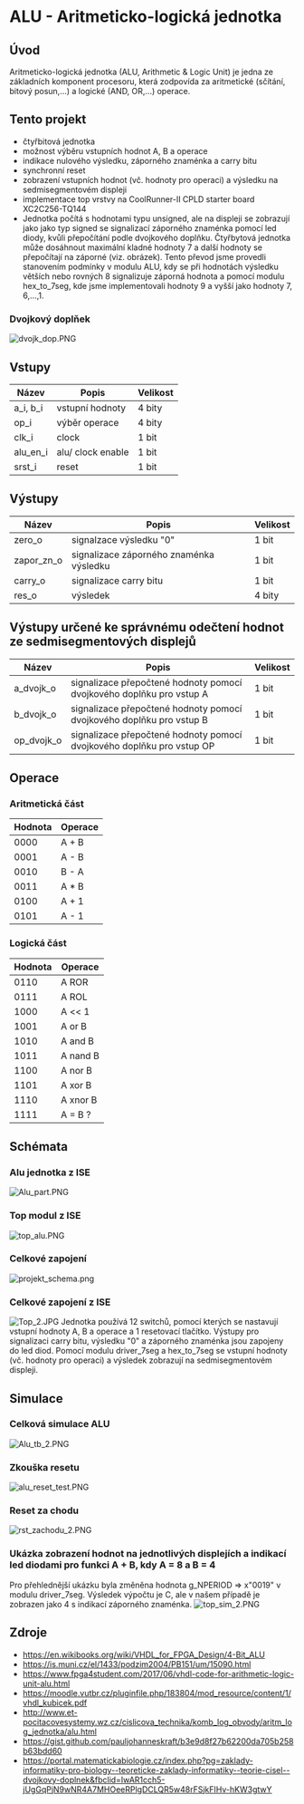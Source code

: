 # ALU - Aritmeticko-logická jednotka

## Úvod

Aritmeticko-logická jednotka (ALU, Arithmetic & Logic Unit) je jedna ze základních komponent procesoru, která zodpovída za aritmetické (sčítání, bitový posun,...) a logické (AND, OR,...) operace.

## Tento projekt
* čtyřbitová jednotka
* možnost výběru vstupních hodnot A, B a operace
* indikace nulového výsledku, záporného znaménka a carry bitu
* synchronní reset
* zobrazení vstupních hodnot (vč. hodnoty pro operaci) a výsledku na sedmisegmentovém displeji
* implementace top vrstvy na CoolRunner-II CPLD starter board XC2C256-TQ144
* Jednotka počítá s hodnotami typu unsigned, ale na displeji se zobrazují jako jako typ signed se signalizací záporného znaménka pomocí led diody, kvůli přepočítání podle dvojkového doplňku. Čtyřbytová jednotka může dosáhnout maximální kladné hodnoty 7 a další hodnoty se přepočítají na záporné (viz. obrázek). Tento převod jsme provedli stanovením podmínky v modulu ALU, kdy se při hodnotách výsledku větších nebo rovných 8 signalizuje záporná hodnota a pomocí modulu hex_to_7seg, kde jsme implementovali hodnoty 9 a vyšší jako hodnoty 7, 6,...,1.

### Dvojkový doplňek
![dvojk_dop.PNG](/Labs/images/dvojk_dop.PNG)

## Vstupy
Název     | Popis | Velikost |
------    |-------|----------|
a_i, b_i  | vstupní hodnoty | 4 bity
op_i      | výběr operace | 4 bity
clk_i     | clock | 1 bit
alu_en_i  | alu/ clock enable | 1 bit
srst_i    | reset | 1 bit

## Výstupy
Název     | Popis | Velikost |
------    |-------|----------|
zero_o    | signalzace výsledku "0" | 1 bit
zapor_zn_o| signalizace záporného znaménka výsledku | 1 bit
carry_o   | signalizace carry bitu | 1 bit
res_o     | výsledek | 4 bity

## Výstupy určené ke správnému odečtení hodnot ze sedmisegmentových displejů
Název     | Popis | Velikost |
------    |-------|----------|
a_dvojk_o | signalizace přepočtené hodnoty pomocí dvojkového doplňku pro vstup A | 1 bit
b_dvojk_o | signalizace přepočtené hodnoty pomocí dvojkového doplňku pro vstup B | 1 bit
op_dvojk_o | signalizace přepočtené hodnoty pomocí dvojkového doplňku pro vstup OP | 1 bit

## Operace

### Aritmetická část 
Hodnota | Operace
--------|--------
0000    | A + B
0001    | A - B
0010    | B - A
0011    | A * B
0100    | A + 1
0101    | A - 1

### Logická část
Hodnota | Operace
--------|--------
0110    | A ROR
0111    | A ROL
1000    | A << 1
1001    | A or B
1010    | A and B
1011    | A nand B
1100    | A nor B
1101    | A xor B
1110    | A xnor B
1111    | A = B ?

## Schémata
### Alu jednotka z ISE
![Alu_part.PNG](/Labs/images/Alu_part.PNG)

### Top modul z ISE
![top_alu.PNG](/Labs/images/top_alu.PNG)

### Celkové zapojení
![projekt_schema.png](/Labs/images/projekt_schema.png)

### Celkové zapojení z ISE
![Top_2.JPG](/Labs/images/Top_2.jpg)
Jednotka používá 12 switchů, pomocí kterých se nastavují vstupní hodnoty A, B a operace a 1 resetovací tlačítko. Výstupy pro signalizaci carry bitu, výsledku "0" a záporného znaménka jsou zapojeny do led diod. Pomocí modulu driver_7seg a hex_to_7seg se vstupní hodnoty (vč. hodnoty pro operaci) a výsledek zobrazují na sedmisegmentovém displeji.

## Simulace

### Celková simulace ALU
![Alu_tb_2.PNG](/Labs/images/Alu_tb_2.PNG)

### Zkouška resetu
![alu_reset_test.PNG](/Labs/images/alu_reset_test.png)

### Reset za chodu
![rst_zachodu_2.PNG](/Labs/images/rst_zachodu_2.PNG)

### Ukázka zobrazení hodnot na jednotlivých displejích a indikací led diodami pro funkci A + B, kdy A = 8 a B = 4
Pro přehlednější ukázku byla změněna hodnota g_NPERIOD => x"0019" v modulu driver_7seg. 
Výsledek výpočtu je C, ale v našem případě je zobrazen jako 4 s indikací záporného znaménka.
![top_sim_2.PNG](/Labs/images/top_sim_2.PNG)

## Zdroje
* https://en.wikibooks.org/wiki/VHDL_for_FPGA_Design/4-Bit_ALU
* https://is.muni.cz/el/1433/podzim2004/PB151/um/15090.html
* https://www.fpga4student.com/2017/06/vhdl-code-for-arithmetic-logic-unit-alu.html
* https://moodle.vutbr.cz/pluginfile.php/183804/mod_resource/content/1/vhdl_kubicek.pdf
* http://www.et-pocitacovesystemy.wz.cz/cislicova_technika/komb_log_obvody/aritm_log_jednotka/alu.html
* https://gist.github.com/pauljohanneskraft/b3e9d8f27b62200da705b258b63bdd60
* https://portal.matematickabiologie.cz/index.php?pg=zaklady-informatiky-pro-biology--teoreticke-zaklady-informatiky--teorie-cisel--dvojkovy-doplnek&fbclid=IwAR1cch5-jUgGqPjN9wNR4A7MHOeeRPlgDCLQR5w48rFSjkFIHv-hKW3gtwY
